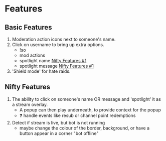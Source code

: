 # Features

## Basic Features

1. Moderation action icons next to someone's name.
2. Click on username to bring up extra options.
   - !so
   - mod actions
   - spotlight name [Nifty Features #1](#nifty-features)
   - spotlight message [Nifty Features #1](#nifty-features)
3. 'Shield mode' for hate raids.

## Nifty Features

1. The ability to click on someone's name OR message and 'spotlight' it as a stream overlay.
   - A popup can then play underneath, to provide context for the popup
   - ❓ handle events like resub or channel point redemptions
2. Detect if stream is live, but bot is not running
   - maybe change the colour of the border, background, or have a button appear in a corner "bot offline"
